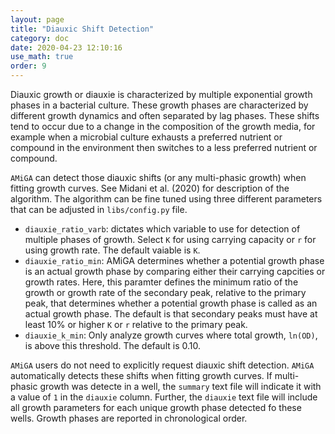 ```yaml
---
layout: page
title: "Diauxic Shift Detection"
category: doc
date: 2020-04-23 12:10:16
use_math: true
order: 9
---
```

<!-- AMiGA is covered under the GPL-3 license -->

Diauxic growth or diauxie is characterized by multiple exponential growth phases in a bacterial culture. These growth phases are characterized by different growth dynamics and often separated by lag phases. These shifts tend to occur due to a change in the composition of the growth media, for example when a microbial culture exhausts a preferred nutrient or compound in the environment then switches to a less preferred nutrient or compound.

`AMiGA` can detect those diauxic shifts (or any multi-phasic growth) when fitting growth curves. See Midani et al. (2020) for description of the algorithm. The algorithm can be fine tuned using three different parameters that can be adjusted in `libs/config.py` file.

- `diauxie_ratio_varb`: dictates which variable to use for detection of multiple phases of growth. Select `K` for using carrying capacity or `r` for using growth rate. The default  vaiable is `K`.
- `diauxie_ratio_min`: AMiGA determines whether a potential growth phase is an actual growth phase by comparing either their carrying capcities or growth rates. Here, this paramter defines the minimum ratio of the growth or growth rate of the secondary peak, relative to the primary peak, that determines whether a potential growth phase is called as an actual growth phase. The default is that secondary peaks must have at least 10\% or higher `K` or `r` relative to the primary peak. 
- `diauxie_k_min`: Only analyze growth curves where total growth, `ln(OD)`, is above this threshold. The default is 0.10. 

`AMiGA` users do not need to explicitly request diauxic shift detection. `AMiGA` automatically detects these shifts when fitting growth curves. If multi-phasic growth was detecte in a well, the `summary` text file will indicate it with a value of `1` in the `diauxie` column. Further, the `diauxie` text file will include all growth parameters for each unique growth phase detected fo these wells. Growth phases are reported in chronological order.